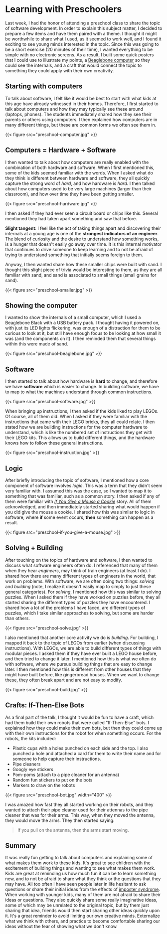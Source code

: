 # Learning with Preschoolers


Last week, I had the honor of attending a preschool class to share the topic of software development. In order to explain this subject matter, I decided to prepare a few items and have them paired with a theme. I thought it might be worthwhile to share what I used, as it seemed to work well, and I found it exciting to see young minds interested in the topic. Since this was going to be a short exercise (20 minutes of their time), I wanted everything to be simple with no electronic screens. As a result, I built some quick posters that I could use to illustrate my points, a [Beaglebone computer](https://beagleboard.org/black) so they could see the internals, and a craft that would connect the topic to something they could apply with their own creativity.

## Starting with computers

To talk about software, I felt like it would be best to start with what kids at this age have already witnessed in their homes. Therefore, I first started to talk about computers and how they may typically see these around (laptops, phones). The students immediately shared how they see their parents or others using computers. I then explained how computers are in many different things, but these are common forms we often see them in.

{{< figure src="preschool-computer.jpg" >}}

## Computers = Hardware + Software

I then wanted to talk about how computers are really enabled with the combination of both hardware and software. When I first mentioned this, some of the kids seemed familiar with the words. When I asked what do they think is different between hardware and software, they all quickly capture the strong word of _hard_, and how hardware is _hard_. I then talked about how computers used to be very large machines (larger than their classroom), and how over time they have been getting smaller.

{{< figure src="preschool-hardware.jpg" >}}

I then asked if they had ever seen a circuit board or chips like this. Several mentioned they had taken apart something and saw that before.

**Slight tangent**: I feel like the act of taking things apart and discovering their internals at a young age is one of the **strongest indicators of an engineer**. The blend of curiosity and the desire to understand how something works, is a hunger that doesn't easily go away over time. It is this internal motivator that continues to drive someone to keep learning and to not be afraid of trying to understand something that initially seems foreign to them.

Anyway, I then wanted share how these smaller chips were built with sand. I thought this slight piece of trivia would be interesting to them, as they are all familiar with sand, and sand is associated to small things (small grains for sand).

{{< figure src="preschool-smaller.jpg" >}}

## Showing the computer

I wanted to show the internals of a small computer, which I used a Beaglebone Black with a USB battery pack. I thought having it powered on, with just its LED lights flickering, was enough of a distraction for them to be curious to look at it, but still have enough focus to be looking at how small it was (and the components on it). I then reminded them that several things within this were made of sand.

{{< figure src="preschool-beaglebone.jpg" >}}

## Software

I then started to talk about how hardware is **hard** to change, and therefore we have **software** which is easier to change. In building software, we have to map to what the machines understand through common instructions.

{{< figure src="preschool-software.jpg" >}}

When bringing up instructions, I then asked if the kids liked to play LEGOs. Of course, all of them did. When I asked if they were familiar with the instructions that came with their LEGO bricks, they all could relate. I then stated how we are building instructions for the computer hardware to understand, which is like the numbered set of instructions they get with their LEGO kits. This allows us to build different things, and the hardware knows how to follow these general instructions.

{{< figure src="preschool-instruction.jpg" >}}

## Logic

After briefly introducing the topic of software, I mentioned how a core component of software involves _logic_. This was a term that they didn't seem very familiar with. I assumed this was the case, so I wanted to map it to something that was familiar, such as a common story. I then asked if any of them were familiar with [_If You Give a Mouse a Cookie_](https://en.wikipedia.org/wiki/If_You_Give_a_Mouse_a_Cookie) story. All of them acknowledged, and then immediately started sharing what would happen if you did give the mouse a cookie. I shared how this was similar to logic in software, where **if** some event occurs, **then** something can happen as a result.

{{< figure src="preschool-if-you-give-a-mouse.jpg" >}}

## Solving + Building

After touching on the topics of hardware and software, I then wanted to discuss what software engineers often do. I referenced that many of them when they hear _engineers_, may think of train engineers (at least I do). I shared how there are many different types of engineers in the world, that work on problems. With software, we are often doing two things: _solving_ and _building_ (note, I realize it doesn't easily map to simply to just these general categories). For _solving_, I mentioned how this was similar to solving puzzles. When I asked them if they have worked on puzzles before, they all started sharing the different types of puzzles they have encountered. I shared how a lot of the problems I have faced, are different types of puzzles, which I take similar approaches to solving, but some are harder than others.

{{< figure src="preschool-solve.jpg" >}}

I also mentioned that another core activity we do is _building_. For building, I mapped it back to the topic of LEGOs from earlier (when discussing instructions). With LEGOs, we are able to build different types of things with modular pieces. I asked them if they have ever built a LEGO house before, and then tried to change it later. I mentioned how this is what we often do with software, where we pursue building things that are easy to change later. I then mentioned how this is different from other houses that they might have built before, like gingerbread houses. When we want to change these, they often break apart and are not easy to modify.

{{< figure src="preschool-build.jpg" >}}

## Crafts: If-Then-Else Bots

As a final part of the talk, I thought it would be fun to have a craft, which had them build their own robots that were called "If-Then-Else" bots. I explained how they could make their own bots, but then they could come up with their own instructions for the robot for when something occurs. For the robots, the kits included:

* Plastic cups with a holes punched on each side and the top. I also punched a hole and attached a card for them to write their name and for someone to help capture their instructions.
* Pipe cleaners
* Googly eye stickers
* Pom-poms (attach to a pipe cleaner for an antenna)
* Random fun stickers to put on the bots
* Markers to draw on the robots

{{< figure src="preschool-bot.jpg" width="400" >}}

I was amazed how fast they all started working on their robots, and they wanted to attach their pipe cleaner used for their attennas to the pipe cleaner that was for their arms. This way, when they moved the antenna, they would move the arms. They then started saying:

> If you pull on the antenna, then the arms start moving.

## Summary

It was really fun getting to talk about computers and explaining some of what makes them work to these kids. It's great to see children with the excitement of building things and wanting to see what makes them work. Kids are great at reminding us how much fun it can be to learn something new, and to not be afraid to share what they think or the questions that they may have. All too often I have seen people later in life hesitant to ask questions or share their initial ideas from the effects of [imposter syndrome](https://en.wikipedia.org/wiki/Impostor_syndrome). When working with younger kids, many of them are not afraid to share their ideas or questions. They also quickly share some really imaginative ideas, some of which may be unrelated to the original topic, but by them just sharing that idea, friends would then start sharing other ideas quickly upon it. It's a great reminder to avoid limiting our own creative minds. Externalize what we think with others, and practice to become comfortable sharing our ideas without the fear of showing what we don't know.
